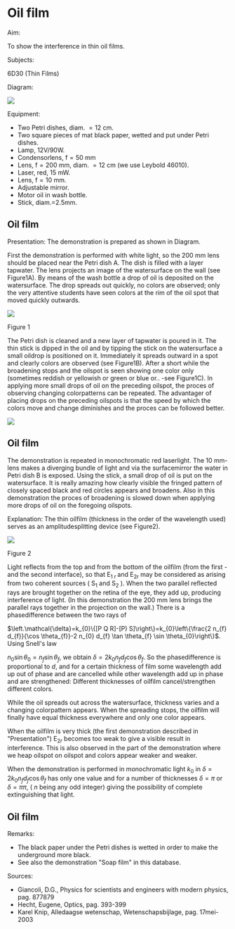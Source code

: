 # Oil film 

Aim:

To show the interference in thin oil films.

Subjects:

6D30 (Thin Films)

Diagram:

![](https://cdn.mathpix.com/cropped/2024_06_24_22b7724f9f44b313fc99g-1.jpg?height=1019&width=1117&top_left_y=388&top_left_x=599)

Equipment:

- Two Petri dishes, diam. $=12 \mathrm{~cm}$.
- Two square pieces of mat black paper, wetted and put under Petri dishes.
- Lamp, 12V/90W.
- Condensorlens, $\mathrm{f}=50 \mathrm{~mm}$
- Lens, $\mathrm{f}=200 \mathrm{~mm}$, diam. $=12 \mathrm{~cm}$ (we use Leybold 46010).
- Laser, red, $15 \mathrm{~mW}$.
- Lens, $\mathrm{f}=10 \mathrm{~mm}$.
- Adjustable mirror.
- Motor oil in wash bottle.
- Stick, diam.=2.5mm.


## Oil film

Presentation: The demonstration is prepared as shown in Diagram.

First the demonstration is performed with white light, so the $200 \mathrm{~mm}$ lens should be placed near the Petri dish A. The dish is filled with a layer tapwater. The lens projects an image of the watersurface on the wall (see Figure1A). By means of the wash bottle a drop of oil is deposited on the watersurface. The drop spreads out quickly, no colors are observed; only the very attentive students have seen colors at the rim of the oil spot that moved quickly outwards.

![](https://cdn.mathpix.com/cropped/2024_06_24_22b7724f9f44b313fc99g-2.jpg?height=1295&width=544&top_left_y=648&top_left_x=888)

Figure 1

The Petri dish is cleaned and a new layer of tapwater is poured in it. The thin stick is dipped in the oil and by tipping the stick on the watersurface a small oildrop is positioned on it. Immediately it spreads outward in a spot and clearly colors are observed (see Figure1B). After a short while the broadening stops and the oilspot is seen showing one color only (sometimes reddish or yellowish or green or blue or.. -see Figure1C). In applying more small drops of oil on the preceding oilspot, the proces of observing changing colorpatterns can be repeated. The advantager of placing drops on the preceding oilspots is that the speed by which the colors move and change diminishes and the proces can be followed better.

![](https://cdn.mathpix.com/cropped/2024_06_24_22b7724f9f44b313fc99g-2.jpg?height=268&width=569&top_left_y=2349&top_left_x=1423)

## Oil film

The demonstration is repeated in monochromatic red laserlight. The $10 \mathrm{~mm}$-lens makes a diverging bundle of light and via the surfacemirror the water in Petri dish $\mathrm{B}$ is exposed. Using the stick, a small drop of oil is put on the watersurface. It is really amazing how clearly visible the fringed pattern of closely spaced black and red circles appears and broadens. Also in this demonstration the proces of broadening is slowed down when applying more drops of oil on the foregoing oilspots.

Explanation: The thin oilfilm (thickness in the order of the wavelength used) serves as an amplitudesplitting device (see Figure2).

![](https://cdn.mathpix.com/cropped/2024_06_24_22b7724f9f44b313fc99g-3.jpg?height=431&width=349&top_left_y=668&top_left_x=991)

Figure 2

Light reflects from the top and from the bottom of the oilfilm (from the first - and the second interface), so that $\mathrm{E}_{1 \text { r }}$ and $\mathrm{E}_{2 \mathrm{r}}$ may be considered as arising from two coherent sources ( $\mathrm{S}_{1}$ and $\mathrm{S}_{2}$ ). When the two parallel reflected rays are brought together on the retina of the eye, they add up, producing interference of light. (In this demonstration the $200 \mathrm{~mm}$ lens brings the parallel rays together in the projection on the wall.) There is a phasedifference between the two rays of

$\left.\mathcal{\delta}=k_{0}\{[P Q R]-[P) S]\right\}=k_{0}\left\{\frac{2 n_{f} d_{f}}{\cos \theta_{f}}-2 n_{0} d_{f} \tan \theta_{f} \sin \theta_{0}\right\}$. Using Snell's law

$n_{0} \sin \theta_{0}=n_{f} \sin \theta_{f}$, we obtain $\delta=2 k_{0} n_{f} d_{f} \cos \theta_{f}$. So the phasedifference is proportional to $d$, and for a certain thickness of film some wavelength add up out of phase and are cancelled while other wavelength add up in phase and are strengthened: Different thicknesses of oilfilm cancel/strengthen different colors.

While the oil spreads out across the watersurface, thickness varies and a changing colorpattern appears. When the spreading stops, the oilfilm will finally have equal thickness everywhere and only one color appears.

When the oilfilm is very thick (the first demonstration described in "Presentation") $\mathrm{E}_{2 r}$ becomes too weak to give a visible result in interference. This is also observed in the part of the demonstration where we heap oilspot on oilspot and colors appear weaker and weaker.

When the demonstration is performed in monochromatic light $k_{0}$ in $\delta=2 k_{0} n_{f} d_{f} \cos \theta_{f}$ has only one value and for a number of thicknesses $\delta=\pi$ or $\delta=\pi \pi$, ( $n$ being any odd integer) giving the possibility of complete extinguishing that light.

## Oil film

Remarks:

- The black paper under the Petri dishes is wetted in order to make the underground more black.
- See also the demonstration "Soap film" in this database.

Sources:

- Giancoli, D.G., Physics for scientists and engineers with modern physics, pag. 877879
- Hecht, Eugene, Optics, pag. 393-399
- Karel Knip, Alledaagse wetenschap, Wetenschapsbijlage, pag. 17mei-2003

